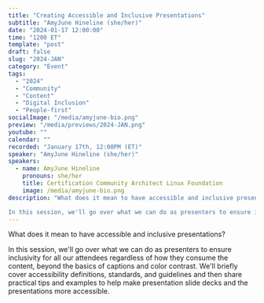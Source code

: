 ```yaml
---
title: "Creating Accessible and Inclusive Presentations"
subtitle: "AmyJune Hineline (she/her)"
date: "2024-01-17 12:00:00"
time: "1200 ET"
template: "post"
draft: false
slug: "2024-JAN"
category: "Event"
tags:
  - "2024"
  - "Community"
  - "Content"
  - "Digital Inclusion"
  - "People-first"
socialImage: "/media/amyjune-bio.png"
preview: "/media/previews/2024-JAN.png"
youtube: ""
calendar: ""
recorded: "January 17th, 12:00PM (ET)"
speaker: "AmyJune Hineline (she/her)"
speakers:
  - name: AmyJune Hineline
    pronouns: she/her
    title: Certification Community Architect Linux Foundation
    image: /media/amyjune-bio.png
description: "What does it mean to have accessible and inclusive presentations?

In this session, we'll go over what we can do as presenters to ensure inclusivity for all our attendees regardless of how they consume the content, beyond the basics of captions and color contrast. We'll briefly cover accessibility definitions, standards, and guidelines and then share practical tips and examples to help make presentation slide decks and the presentations more accessible."
---
```

What does it mean to have accessible and inclusive presentations?

In this session, we'll go over what we can do as presenters to ensure inclusivity for all our attendees regardless of how they consume the content, beyond the basics of captions and color contrast. We'll briefly cover accessibility definitions, standards, and guidelines and then share practical tips and examples to help make presentation slide decks and the presentations more accessible.
